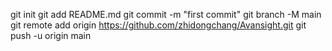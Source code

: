 git init
git add README.md
git commit -m "first commit"
git branch -M main
git remote add origin https://github.com/zhidongchang/Avansight.git
git push -u origin main